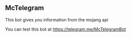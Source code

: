 ## McTelegram

This bot gives you information from the mojang api

You can test this bot at https://telegram.me/McTelegramBot